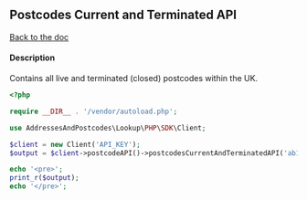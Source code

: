 ## Postcodes Current and Terminated API

[Back to the doc](../README.md)

#### Description

Contains all live and terminated (closed) postcodes within the UK.

```php
<?php

require __DIR__ . '/vendor/autoload.php';

use AddressesAndPostcodes\Lookup\PHP\SDK\Client;

$client = new Client('API_KEY');
$output = $client->postcodeAPI()->postcodesCurrentAndTerminatedAPI('ab101ab');

echo '<pre>';
print_r($output);
echo '</pre>';
```